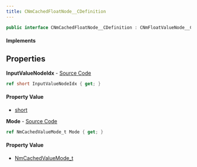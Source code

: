 ```yaml
---
title: CNmCachedFloatNode__CDefinition
---
```


```csharp
public interface CNmCachedFloatNode__CDefinition : CNmFloatValueNode__CDefinition, CNmValueNode__CDefinition, CNmGraphNode__CDefinition, ISchemaClass<CNmGraphNode__CDefinition>, ISchemaClass<CNmValueNode__CDefinition>, ISchemaClass<CNmFloatValueNode__CDefinition>, ISchemaClass<CNmCachedFloatNode__CDefinition>, ISchemaField, ISchemaClass, INativeHandle
```

#### Implements

## Properties

**InputValueNodeIdx** - [Source Code](https://github.com/swiftly-solution/swiftlys2/blob/main/managed/src/SwiftlyS2.Generated/Schemas/Interfaces/CNmCachedFloatNode__CDefinition.cs#L16)

```csharp
ref short InputValueNodeIdx { get; }
```

#### Property Value

- [short](https://learn.microsoft.com/dotnet/api/system.int16)

**Mode** - [Source Code](https://github.com/swiftly-solution/swiftlys2/blob/main/managed/src/SwiftlyS2.Generated/Schemas/Interfaces/CNmCachedFloatNode__CDefinition.cs#L18)

```csharp
ref NmCachedValueMode_t Mode { get; }
```

#### Property Value

- [NmCachedValueMode_t](/docs/api/shared/schemadefinitions/nmcachedvaluemode_t)

